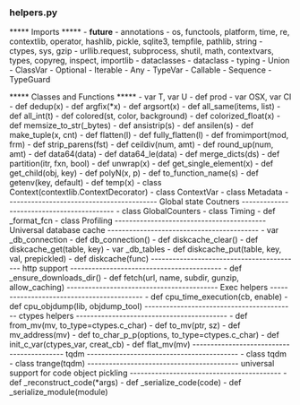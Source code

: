 ### helpers.py

***** Imports *****
    - __future__
        - annotations
    - os, functools, platform, time, re, contextlib, operator, hashlib, pickle, sqlite3, tempfile, pathlib, string
    - ctypes, sys, gzip
    - urllib.request, subprocess, shutil, math, contextvars, types, copyreg, inspect, importlib
    - dataclasses
        - dataclass
    - typing
        - Union
        - ClassVar
        - Optional
        - Iterable
        - Any
        - TypeVar
        - Callable
        - Sequence
        - TypeGuard
    

***** Classes and Functions *****
    - var T, var U
    - def prod
    - var OSX, var CI
    - def dedup(x)
    - def argfix(*x)
    - def argsort(x)
    - def all_same(items, list)
    - def all_int(t)
    - def colored(st, color, background)
    - def colorized_float(x)
    - def memsize_to_str(_bytes)
    - def ansistrip(s)
    - def ansilen(s)
    - def make_tuple(x, cnt)
    - def flatten(l)
    - def fully_flatten(l)
    - def fromimport(mod, frm)
    - def strip_parens(fst)
    - def ceildiv(num, amt)
    - def round_up(num, amt)
    - def data64(data)
    - def data64_le(data)
    - def merge_dicts(ds)
    - def partition(itr, fxn, bool)
    - def unwrap(x)
    - def get_single_element(x)
    - def get_child(obj, key)
    - def polyN(x, p)
    - def to_function_name(s)
    - def getenv(key, default)
    - def temp(x)
    - class Context(contextlib.ContextDecorator)
    - class ContextVar
    - class Metadata
------------------------------------------ Global state Coutners ------------------------------------------
    - class GlobalCounters
    - class Timing
    - def _format_fcn
    - class Profiling
------------------------------------------ Universal database cache ------------------------------------------
    - var _db_connection
    - def db_connection()
    - def diskcache_clear()
    - def diskcache_get(table, key)
    - var _db_tables 
    - def diskcache_put(table, key, val, prepickled)
    - def diskcache(func)
------------------------------------------ http support ------------------------------------------
    - def _ensure_downloads_dir()
    - def fetch(url, name, subdir, gunzip, allow_caching)
------------------------------------------ Exec helpers ------------------------------------------
    - def cpu_time_execution(cb, enable)
    - def cpu_objdump(lib, objdump_tool)
------------------------------------------ ctypes helpers ------------------------------------------
    - def from_mv(mv, to_type=ctypes.c_char)
    - def to_mv(ptr, sz)
    - def mv_address(mv)
    - def to_char_p_p(options, to_type=ctypes.c_char)
    - def init_c_var(ctypes_var, creat_cb)
    - def flat_mv(mv)
------------------------------------------ tqdm ------------------------------------------
    - class tqdm
    - class trange(tqdm)
------------------------------------------ universal support for code object pickling ------------------------------------------
    - def _reconstruct_code(*args)
    - def _serialize_code(code)
    - def _serialize_module(module)
